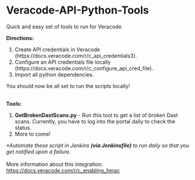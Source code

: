 # Veracode-API-Python-Tools

Quick and easy set of tools to run for Veracode. 

<b>Directions:</b><ol>
<li>Create API credentials in Veracode (https://docs.veracode.com/r/c_api_credentials3).</li>
<li>Configure an API credentials file locally (https://docs.veracode.com/r/c_configure_api_cred_file).</li>
<li>Import all python dependencies.</li></ol>
You should now be all set to run the scripts locally!

<br><b>Tools:</b><ol>
 <li><b>GetBrokenDastScans.py</b> - Run this tool to get a list of broken Dast scans. Currently, you have to log into the portal daily to check the status. </li>
 <li>More to come!</li></ol>

<i>*Automate these script in Jenkins <b>(via Jenkinsfile)</b> to run daily so that you get notified upon a failure.</i> 
<br><br>More information about this integration: https://docs.veracode.com/r/c_enabling_hmac
